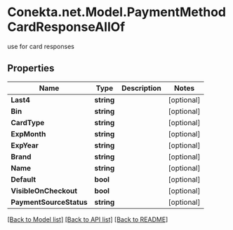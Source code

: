 # Conekta.net.Model.PaymentMethodCardResponseAllOf
use for card responses

## Properties

Name | Type | Description | Notes
------------ | ------------- | ------------- | -------------
**Last4** | **string** |  | [optional] 
**Bin** | **string** |  | [optional] 
**CardType** | **string** |  | [optional] 
**ExpMonth** | **string** |  | [optional] 
**ExpYear** | **string** |  | [optional] 
**Brand** | **string** |  | [optional] 
**Name** | **string** |  | [optional] 
**Default** | **bool** |  | [optional] 
**VisibleOnCheckout** | **bool** |  | [optional] 
**PaymentSourceStatus** | **string** |  | [optional] 

[[Back to Model list]](../README.md#documentation-for-models) [[Back to API list]](../README.md#documentation-for-api-endpoints) [[Back to README]](../README.md)

